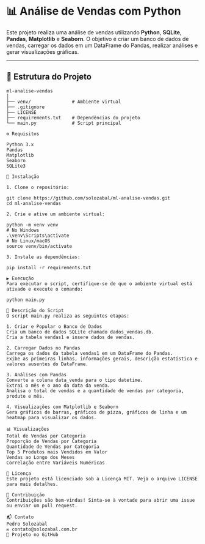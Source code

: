# 📊 Análise de Vendas com Python 

Este projeto realiza uma análise de vendas utilizando **Python**, **SQLite**, **Pandas**, **Matplotlib** e **Seaborn**. O objetivo é criar um banco de dados de vendas, carregar os dados em um DataFrame do Pandas, realizar análises e gerar visualizações gráficas.

---

## 📁 Estrutura do Projeto

```plaintext
ml-analise-vendas
│
├── venv/               # Ambiente virtual
├── .gitignore
├── LICENSE
├── requirements.txt    # Dependências do projeto
└── main.py             # Script principal

⚙️ Requisitos

Python 3.x
Pandas
Matplotlib
Seaborn
SQLite3

🚀 Instalação

1. Clone o repositório:

git clone https://github.com/solozabal/ml-analise-vendas.git
cd ml-analise-vendas

2. Crie e ative um ambiente virtual:

python -m venv venv
# No Windows
.\venv\Scripts\activate
# No Linux/macOS
source venv/bin/activate

3. Instale as dependências:

pip install -r requirements.txt

▶️ Execução
Para executar o script, certifique-se de que o ambiente virtual está ativado e execute o comando:

python main.py

📝 Descrição do Script
O script main.py realiza as seguintes etapas:

1. Criar e Popular o Banco de Dados
Cria um banco de dados SQLite chamado dados_vendas.db.
Cria a tabela vendas1 e insere dados de vendas.

2. Carregar Dados no Pandas
Carrega os dados da tabela vendas1 em um DataFrame do Pandas.
Exibe as primeiras linhas, informações gerais, descrição estatística e valores ausentes do DataFrame.

3. Análises com Pandas
Converte a coluna data_venda para o tipo datetime.
Extrai o mês e o ano da data da venda.
Analisa o total de vendas e a quantidade de vendas por categoria, produto e mês.

4. Visualizações com Matplotlib e Seaborn
Gera gráficos de barras, gráficos de pizza, gráficos de linha e um heatmap para visualizar os dados.

📊 Visualizações
Total de Vendas por Categoria
Proporção de Vendas por Categoria
Quantidade de Vendas por Categoria
Top 5 Produtos mais Vendidos em Valor
Vendas ao Longo dos Meses
Correlação entre Variáveis Numéricas

📜 Licença
Este projeto está licenciado sob a Licença MIT. Veja o arquivo LICENSE para mais detalhes.

🤝 Contribuição
Contribuições são bem-vindas! Sinta-se à vontade para abrir uma issue ou enviar um pull request.

📬 Contato
Pedro Solozabal
✉️ contato@solozabal.com.br
🔗 Projeto no GitHub